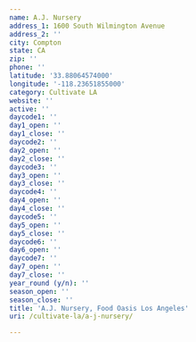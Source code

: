 ```yaml
---
name: A.J. Nursery
address_1: 1600 South Wilmington Avenue
address_2: ''
city: Compton
state: CA
zip: ''
phone: ''
latitude: '33.88064574000'
longitude: '-118.23651855000'
category: Cultivate LA
website: ''
active: ''
daycode1: ''
day1_open: ''
day1_close: ''
daycode2: ''
day2_open: ''
day2_close: ''
daycode3: ''
day3_open: ''
day3_close: ''
daycode4: ''
day4_open: ''
day4_close: ''
daycode5: ''
day5_open: ''
day5_close: ''
daycode6: ''
day6_open: ''
daycode7: ''
day7_open: ''
day7_close: ''
year_round (y/n): ''
season_open: ''
season_close: ''
title: 'A.J. Nursery, Food Oasis Los Angeles'
uri: /cultivate-la/a-j-nursery/

---
```

